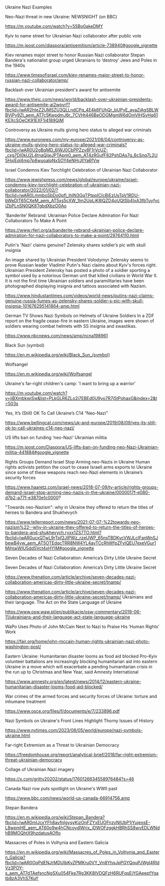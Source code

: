 Ukraine Nazi Examples

Neo-Nazi threat in new Ukraine: NEWSNIGHT (on BBC)

https://m.youtube.com/watch?v=5SBo0akeDMY

Kyiv to name street for Ukrainian Nazi collaborator after public vote

https://m.jpost.com/diaspora/antisemitism/article-738940#google_vignette

Kiev renames major street to honor Russian Nazi collaborator
Stepan Bandera's nationalist group urged Ukranians to ‘destroy’ Jews and Poles in the 1940s

https://www.timesofisrael.com/kiev-renames-major-street-to-honor-russian-nazi-collaborator/amp/

Backlash over Ukrainian president's award for antisemite

https://www.thejc.com/news/world/backlash-over-ukrainian-presidents-award-for-antisemite-ai2wpvrf?fbclid=IwAR2hteZ2UMSZU3QLLndCPq_4E4k6FUhQr_bUPyE_ayaZiAgSBLWBVjPy9ZI_aem_AT7c5KwpdmJ6r_7CVHt446BeODGMgmW6dOmVIHSvHq61KEXcSOeCK91EXF1i4189QjM

Controversy as Ukraine mulls giving hero status to alleged war criminals

https://www.euronews.com/my-europe/2021/08/04/controversy-as-ukraine-mulls-giving-hero-status-to-alleged-war-criminals?fbclid=IwAR0U2gBqMD_6IWJ0CbPPZzv8F1rVcUZ-_cxg7Dl0kU2L4tnaQijeJPTApm0_aem_AT4zRGufF82PshDAs7g_6cSnq7L2U5HxjEql4mp7p8wuoalpNxSOY4eNHrJllYa6fVw

Israel Condemns Kiev Torchlight Celebration of Ukrainian Nazi Collaborator

https://www.jewishpress.com/news/global/europe/ukraine/israel-condemns-kiev-torchlight-celebration-of-ukrainian-nazi-collaborator/2022/01/02/?fbclid=IwAR0LmmboSbDo0pfI_lhIN3GqTPtppICIcBjEzUsTpV1RDU-bWeDIT65CXeM_aem_AT5xs5cXW_1lm2UpLjK8lQZD4oUQtSb4IxA3fbTuyfyciZbPLnSN0QK8TgbdXbzO0Ao

'Banderite' Rebrand: Ukrainian Police Declare Admiration For Nazi Collaborators To Make A Point

https://www.rferl.org/a/banderite-rebrand-ukrainian-police-declare-admiration-for-nazi-collaborators-to-make-a-point/29764110.html

Putin's 'Nazi' claims genuine? Zelensky shares soldier’s pic with skull insignia

An image shared by Ukrainian President Volodymyr Zelensky seems to prove Russian leader Vladimir Putin's Nazi claims about Kyiv's forces right. Ukrainian President Zelensky has posted a photo of a soldier sporting a symbol used by a notorious German unit that killed civilians in World War II. It is not the first time Ukrainian soldiers and paramilitaries have been photographed displaying insignia and tattoos associated with Nazism.

https://www.hindustantimes.com/videos/world-news/putins-nazi-claims-genuine-russia-fumes-as-zelensky-shares-soldier-s-pic-with-skull-insignia-101676295141864-amp.html

German TV Shows Nazi Symbols on Helmets of Ukraine Soldiers
In a ZDF report on the fragile cease-fire in eastern Ukraine, images were shown of soldiers wearing combat helmets with SS insignia and swastikas.

https://www.nbcnews.com/news/amp/ncna198961

Black Sun (symbol)

https://en.m.wikipedia.org/wiki/Black_Sun_(symbol)

Wolfsangel

https://en.m.wikipedia.org/wiki/Wolfsangel

Ukraine's far-right children's camp: 'I want to bring up a warrior'

https://m.youtube.com/watch?v=jiBXmbkwiSw&list=PLkGLR6ZLo2i7EBEd0U9yo7R7j5tPohaxG&index=2&t=503s

Yes, It’s (Still) OK To Call Ukraine’s C14 “Neo-Nazi”

https://www.bellingcat.com/news/uk-and-europe/2019/08/09/yes-its-still-ok-to-call-ukraines-c14-neo-nazi/

US lifts ban on funding ‘neo-Nazi’ Ukrainian militia

https://m.jpost.com/Diaspora/US-lifts-ban-on-funding-neo-Nazi-Ukrainian-militia-441884#google_vignette

Rights Groups Demand Israel Stop Arming neo-Nazis in Ukraine
Human rights activists petition the court to cease Israeli arms exports to Ukraine since some of these weapons reach neo-Nazi elements in Ukraine’s security forces

https://www.haaretz.com/israel-news/2018-07-09/ty-article/rights-groups-demand-israel-stop-arming-neo-nazis-in-the-ukraine/0000017f-e080-d7b2-a77f-e3870e1c0000?

"Towards neo-Nazism": why in Ukraine they offered to return the titles of heroes to Bandera and Shukhevych

https://www.tellerreport.com/news/2021-07-07-%22towards-neo-nazism%22--why-in-ukraine-they-offered-to-return-the-titles-of-heroes-to-bandera-and-shukhevych.ryxx1ZS7TO.html?fbclid=IwAR0ucxQTwL9rTpf2JIPWz_rzeUWP_65nsTBDKycVWJLcIFanWnSJbewB4yw_aem_AT5OTEdqcTRR8NW4YL4avTCcRhWfpZFvlQEU7exeVGur1MjhtajWIU5dd5Vct4xHYIM#google_vignette

Seven Decades of Nazi Collaboration: America’s Dirty Little Ukraine Secret

Seven Decades of Nazi Collaboration: America’s Dirty Little Ukraine Secret

https://www.thenation.com/article/archive/seven-decades-nazi-collaboration-americas-dirty-little-ukraine-secret/tnamp/

https://www.thenation.com/article/archive/seven-decades-nazi-collaboration-americas-dirty-little-ukraine-secret/tnamp/
Ukrainians and their language. The Act on the State Language of Ukraine

https://www.osw.waw.pl/en/publikacje/osw-commentary/2019-06-11/ukrainians-and-their-language-act-state-language-ukraine

WaPo Uses Photo of John McCain Next to Nazi to Praise His ‘Human Rights’ Work

https://fair.org/home/john-mccain-human-rights-ukrainian-nazi-photo-washington-post/

Eastern Ukraine: Humanitarian disaster looms as food aid blocked
Pro-Kyiv volunteer battalions are increasingly blocking humanitarian aid into eastern Ukraine in a move which will exacerbate a pending humanitarian crisis in the run up to Christmas and New Year, said Amnesty International

https://www.amnesty.org/en/latest/news/2014/12/eastern-ukraine-humanitarian-disaster-looms-food-aid-blocked/

War crimes of the armed forces and security forces of Ukraine: torture and inhumane treatment

https://www.osce.org/files/f/documents/e/7/233896.pdf

Nazi Symbols on Ukraine's Front Lines Highlight Thorny Issues of History

https://www.nytimes.com/2023/06/05/world/europe/nazi-symbols-ukraine.html

Far-right Extremism as a Threat to Ukrainian Democracy

https://freedomhouse.org/report/analytical-brief/2018/far-right-extremism-threat-ukrainian-democracy

Collage of Ukrainian Nazi imagery

https://x.com/gritty20202/status/1760126634558976484?s=46

Canada Nazi row puts spotlight on Ukraine's WWII past

https://www.bbc.com/news/world-us-canada-66914756.amp

Stepan Bandera

https://en.m.wikipedia.org/wiki/Stepan_Bandera?fbclid=IwAR0mIJcxYFh8avfnlgysyKizOnFZYxEUOFnzyNIUbP1jYujeosE-L8wpmHE_aem_AT60o9w4hCNcoydlWrix_jDWOFzggkHBRhSS8wvEDLWNdhB9MOQhtX9hzdatusAOflo

Massacres of Poles in Volhynia and Eastern Galicia

https://en.m.wikipedia.org/wiki/Massacres_of_Poles_in_Volhynia_and_Eastern_Galicia?fbclid=IwAR0OqPdENJrMDUIbKvZPMKru0VY_Vn8YhqJpPGYQquPJWgI4RIdVz3POY-s_aem_AT7dTAefsncNgSXu054Fke7Rg3KK8IVDQFzH6RUFqsEiYGAeepfYgatb8zA3VhS7KuY


